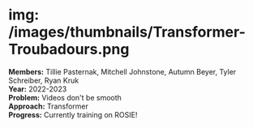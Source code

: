 # img: /images/thumbnails/Transformer-Troubadours.png

**Members:** Tillie Pasternak, Mitchell Johnstone, Autumn Beyer, Tyler Schreiber, Ryan Kruk<br/>
**Year:** 2022-2023<br/>
**Problem​:** Videos don't be smooth​<br/>
**Approach​:** Transformer​<br/>
**Progress​:** Currently training on ROSIE!<br/>